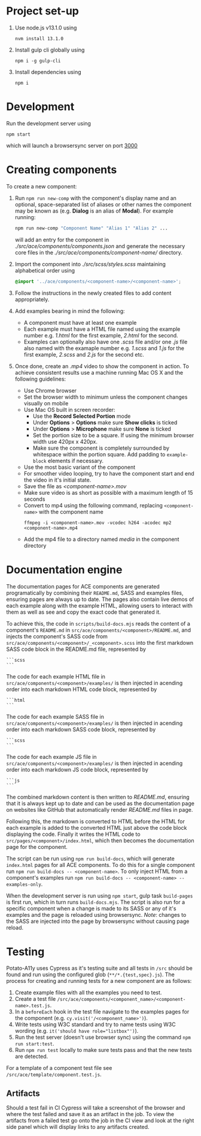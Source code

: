 # Project set-up

1. Use node.js v13.1.0 using
    ```
    nvm install 13.1.0
    ```
2. Install gulp cli globally using
    ```
    npm i -g gulp-cli
    ```
3. Install dependencies using
    ```
    npm i
    ```


# Development

Run the development server using
```
npm start
```
which will launch a browsersync server on port [3000](http://localhost:3000)


# Creating components

To create a new component:

1. Run `npm run new-comp` with the component's display name and an optional, space-separated list of aliases or other names the component may be known as (e.g. **Dialog** is an alias of **Modal**). For example running:
    ```sh
    npm run new-comp "Component Name" "Alias 1" "Alias 2" ...
    ```
    will add an entry for the component in *./src/ace/components/components.json* and generate the necessary core files in the *./src/ace/components/component-name/* directory.
  
2. Import the component into *./src/scss/styles.scss* maintaining alphabetical order using
    ```scss
    @import '../ace/components/<component-name>/<component-name>';
    ```
  
3. Follow the instructions in the newly created files to add content appropriately.

4. Add examples bearing in mind the following:
    - A component must have at least one example
    - Each example must have a HTML file named using the example number e.g. *1.html* for the first example, *2.html* for the second.
    - Examples can optionally also have one *.scss* file and/or one *.js* file also named with the examaple number e.g. *1.scss* and *1.js* for the first example, *2.scss* and *2.js* for the second etc.

5. Once done, create an *.mp4* video to show the component in action. To achieve consistent results use a machine running Mac OS X and the following guidelines:
    - Use Chrome browser
    - Set the browser width to minimum unless the component changes visually on mobile 
    - Use Mac OS built in screen recorder:
        - Use the **Record Selected Portion** mode
        - Under **Options** > **Options** make sure **Show clicks** is ticked
        - Under **Options** > **Microphone** make sure **None** is ticked
        - Set the portion size to be a square. If using the minimum browser width use 420px x 420px.
        - Make sure the component is completely surrounded by whitespace within the portion square. Add padding to `example-block` elements if necessary.
    - Use the most basic variant of the component
    - For smoother video looping, try to have the component start and end the video in it's initial state.
    - Save the file as *\<component-name>.mov*
    - Make sure video is as short as possible with a maximum length of 15 seconds
    - Convert to mp4 using the following command, replacing `<component-name>` with the component name
      ```
      ffmpeg -i <component-name>.mov -vcodec h264 -acodec mp2 <component-name>.mp4
      ```
    - Add the mp4 file to a directory named *media* in the component directory


# Documentation engine

The documentation pages for ACE components are generated programatically by combining their `README.md`, SASS and examples files, ensuring pages are always up to date. The pages also contain live demos of each example along with the example HTML, allowing users to interact with them as well as see and copy the exact code that generated it.

To achieve this, the code in `scripts/build-docs.mjs` reads the content of a component's `README.md` in `src/ace/components/<component>/README.md`, and injects the component's SASS code from `src/ace/components/<component>/_<component>.scss` into the first markdown SASS code block in the README.md file, represented by
~~~
```scss
```
~~~

The code for each example HTML file in `src/ace/components/<component>/examples/` is then injected in acending order into each markdown HTML code block, represented by
~~~
```html
```
~~~
The code for each example SASS file in `src/ace/components/<component>/examples/` is then injected in acending order into each markdown SASS code block, represented by
~~~
```scss
```
~~~
The code for each example JS file in `src/ace/components/<component>/examples/` is then injected in acending order into each markdown JS code block, represented by
~~~
```js
```
~~~

The combined markdown content is then written to *README.md*, ensuring that it is always kept up to date and can be used as the documentation page on websites like GitHub that automatically render *README.md* files in page.

Following this, the markdown is converted to HTML before the HTML for each example is added to the converted HTML just above the code block displaying the code. Finally it writes the HTML code to `src/pages/<component>/index.html`, which then becomes the documentation page for the component.

The script can be run using `npm run build-docs`, which will generate `index.html` pages for all ACE components. To do this for a single component run `npm run build-docs -- <component-name>`. To only inject HTML from a component's examples run `npm run build-docs -- <component-name> --examples-only`.

When the development server is run using `npm start`, gulp task `build-pages` is first run, which in turn runs `build-docs.mjs`. The script is also run for a specific component when a change is made to its SASS or any of it's examples and the page is reloaded using browsersync. *Note*: changes to the SASS are injected into the page by browsersync without causing page reload.



# Testing

Potato-A11y uses Cypress as it's testing suite and all tests in `/src` should be found and run using the configured glob (`**/*.{test,spec}.js`). The process for creating and running tests for a new component are as follows:

1. Create example files with all the examples you need to test.
2. Create a test file `/src/ace/components/<component_name>/<component-name>.test.js`.
3. In a `beforeEach` hook in the test file navigate to the examples pages for the component (e.g. `cy.visit('/<component_name>')`).
4. Write tests using W3C standard and try to name tests using W3C wording (e.g. `it('should have role="listbox"')`).
5. Run the test server (doesn't use browser sync) using the command `npm run start:test`.
6. Run `npm run test` locally to make sure tests pass and that the new tests are detected.

For a template of a component test file see `/src/ace/template/component.test.js`.

## Artifacts

Should a test fail in CI Cypress will take a screenshot of the browser and where the test failed and save it as an artifact in the job. To view the artifacts from a failed test go onto the job in the CI view and look at the right side panel which will display links to any artifacts created.
